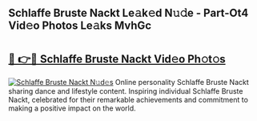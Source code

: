 ## Schlaffe Bruste Nackt Le𝚊k𝚎d N𝚞𝚍e - Part-Ot4 Vid𝚎o Photos Le𝚊ks MvhGc

# <h2><a href="http://fb672j.evod.top/?m=Schlaffe+Bruste+Nackt">🔗 👉🔴 Schlaffe Bruste Nackt Vid𝚎o Ph𝚘t𝚘s</a></h2>

[![Schlaffe Bruste Nackt N𝚞d𝚎s](https://i.imgur.com/8V9OHl7.gif)](http://fb672j.evod.top/?m=Schlaffe+Bruste+Nackt)
Online personality Schlaffe Bruste Nackt sharing dance and lifestyle content. Inspiring individual Schlaffe Bruste Nackt, celebrated for their remarkable achievements and commitment to making a positive impact on the world. 
